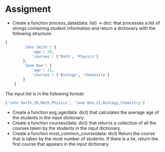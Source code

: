 # Assigment

- Create a function process_data(data: list) -> dict: that processes a list of strings containing student information and return a dictionary with the following structure:
    
```Python
{
        'John Smith': {
            'age': 20,
            'courses': ['Math', 'Physics']
        },
        'Jane Doe': {
            'age': 21,
            'courses': ['Biology', 'Chemistry']
        }
    }
```
    
The input list is in the following format:

```Python
['John Smith,20,Math,Physics', 'Jane Doe,21,Biology,Chemistry']
```
    
- Create a function avg_age(data: dict) that calculates the average age of the students in the input dictionary.
- Create a function courses(data: dict) that returns a collection of all the courses taken by the students in the input dictionary.
- Create a function most_common_course(data: dict) Return the course that is taken by the most number of students. If there is a tie, return the first course that appears in the input dictionary.